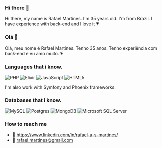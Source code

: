 ### Hi there :wave:

Hi there, my name is Rafael Martines. I'm 35 years old. I'm from Brazil. I have experience with back-end and I love it :heartpulse:

### Olá :wave:

Olá, meu nome é Rafael Martines. Tenho 35 anos. Tenho experiência com back-end e eu amo muito. :heartpulse:

### Languages that i know.
<img alt="PHP" src="https://img.shields.io/badge/php-%23777BB4.svg?&style=for-the-badge&logo=php&logoColor=white"/> <img alt="Elixir" src="https://img.shields.io/badge/elixir-%234B275F.svg?&style=for-the-badge&logo=elixir&logoColor=white"/> <img alt="JavaScript" src="https://img.shields.io/badge/javascript%20-%23323330.svg?&style=for-the-badge&logo=javascript&logoColor=%23F7DF1E"/> <img alt="HTML5" src="https://img.shields.io/badge/html5%20-%23E34F26.svg?&style=for-the-badge&logo=html5&logoColor=white"/>

I'm also work with Symfony and Phoenix frameworks.

### Databases that i know.
<img alt="MySQL" src="https://img.shields.io/badge/-MySQL-%234479A1?logo=mysql&style=for-the-badge&logoColor=white"/> <img alt="Postgres" src ="https://img.shields.io/badge/postgres-%23316192.svg?&style=for-the-badge&logo=postgresql&logoColor=white"/> <img alt="MongoDB" src ="https://img.shields.io/badge/MongoDB-%234ea94b.svg?&style=for-the-badge&logo=mongodb&logoColor=white"/> <img alt="Microsoft SQL Server" src="https://img.shields.io/badge/-microsoft%20sql%20server-%23CC2927?logo=microsoftsqlserver&style=for-the-badge"/>

### How to reach me

- :link: https://www.linkedin.com/in/rafael-a-s-martines/
- :postbox: rafael.martines@gmail.com
